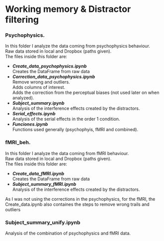 # Working memory & Distractor filtering  

### Psychophysics.  
In this folder I analyze the data coming from psychophysics behaviour.  
Raw data stored in local and Dropbox (paths given).  
The files inside this folder are:
+ ***Create_data_psychophysics.ipynb***    
Creates the DataFrame from raw data  
+ ***Correction_data_psychophysics.ipynb***  
Remove wrong and outliers.  
Adds columns of interest.  
Adds the correction from the perceptual biases (not used later on when analyzed).  
+ ***Subject_summary.ipynb***  
Analysis of the interference effects created by the distractors.  
+ ***Serial_effects.ipynb***  
Analysis of the serial effects in the order 1 condition.
+ ***Funciones.ipynb***  
Functions used generally (psychophyis, fMRI and combined).  


### fMRI_beh.  
In this folder I analyze the data coming from fMRI behaviour.  
Raw data stored in local and Dropbox (paths given).  
The files inside this folder are:
+ ***Create_data_fMRI.ipynb***    
Creates the DataFrame from raw data  
+ ***Subject_summary_fMRI.ipynb***  
Analysis of the interference effects created by the distractors.  

As I was not using the corrections in the psychophysics, for the fMRI, the Create_data.ipynb 
also containes the steps to remove wrong trails and outliers


### Subject_summary_unify.ipynb
Analysis of the combination of psychophysics and fMRI data.
